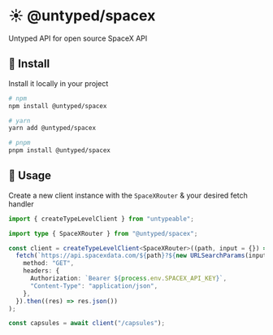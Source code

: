 # ☀️ @untyped/spacex

Untyped API for open source SpaceX API

## 🚀 Install

Install it locally in your project

```bash
# npm
npm install @untyped/spacex

# yarn
yarn add @untyped/spacex

# pnpm
pnpm install @untyped/spacex
```

## 🦄 Usage

Create a new client instance with the `SpaceXRouter` & your desired fetch handler

```typescript
import { createTypeLevelClient } from "untypeable";

import type { SpaceXRouter } from "@untyped/spacex";

const client = createTypeLevelClient<SpaceXRouter>((path, input = {}) =>
  fetch(`https://api.spacexdata.com/${path}?${new URLSearchParams(input)}`, {
    method: "GET",
    headers: {
      Authorization: `Bearer ${process.env.SPACEX_API_KEY}`,
      "Content-Type": "application/json",
    },
  }).then((res) => res.json())
);

const capsules = await client("/capsules");
```
